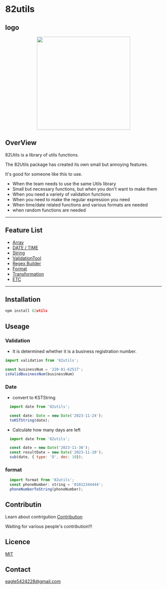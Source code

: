 # 82utils

## logo

<div align="center">
  <img src="https://velog.velcdn.com/images/eagle5424/post/da1c3c0f-95be-461e-9a0a-8bc5f600beaf/image.png" width="300" >
</div>

## OverView

82Utils is a library of utils functions.

The 82Utils package has created its own small but annoying features.

It's good for someone like this to use.

- When the team needs to use the same Utils library
- Small but necessary functions, but when you don't want to make them
- When you need a variety of validation functions
- When you need to make the regular expression you need
- When time/date related functions and various formats are needed
- when random functions are needed

---

## Feature List
- [Array](src/array/array.md)
- [DATE / TIME](src/date/dateTime.md)
- [String](src/string//string.md)
- [ValidationTool](src/validation/validation.md)
- [Regex Builder](src/regex/regexBuilder.md)
- [Format](src/format/format.md)
- [Transformation](src/transformation/unitTramsformation.md)
- [ETC](src/etc/etc.md)
---

## Installation
```js
npm install 82utils
```

## Useage

### Validation
- It is determined whether it is a business registration number.
```js
import validation from '82utils';

const businessNum = '220-81-62517';
isValidBusinessNum(businessNum)
```

### Date
- convert to KSTString
```js
  import date from '82utils';

  const date: Date = new Date('2023-11-24');
  toKSTString(date);
```

- Calculate how many days are left
```js
  import date from '82utils';

  const date = new Date('2023-11-30');
  const resultDate = new Date('2023-11-20');
  sub(date, { type: 'D', dec: 10});
```

### format
```js
  import format from '82utils';
  const phoneNumber: string = '01012344444';
  phoneNumberToString(phoneNumber);
```

## Contributin
Learn about contrigution [Contribution](./CONTRIBUTING.md)

Waiting for various people's contribution!!!

## Licence
[MIT](./LICENSE)

## Contact
eagle5424228@gmail.com
